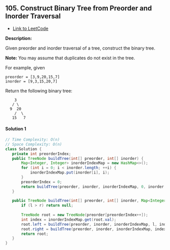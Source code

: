 ## 105. Construct Binary Tree from Preorder and Inorder Traversal

- [Link to LeetCode](https://leetcode.com/problems/construct-binary-tree-from-preorder-and-inorder-traversal/)

**Description:**




Given preorder and inorder traversal of a tree, construct the binary tree.

**Note:**
You may assume that duplicates do not exist in the tree.

For example, given

```
preorder = [3,9,20,15,7]
inorder = [9,3,15,20,7]
```

Return the following binary tree:

```
    3
   / \
  9  20
    /  \
   15   7
```



<!-- tabs:start -->



<!-- tabs:end -->







<!-- tabs:start -->

#### **Solution 1**



```java
// Time Complexity: O(n)
// Space Complexity: O(n)
class Solution {
   private int preorderIndex;
   public TreeNode buildTree(int[] preorder, int[] inorder) {
       Map<Integer, Integer> inorderIndexMap = new HashMap<>();
       for (int i = 0; i < inorder.length; ++i) {
           inorderIndexMap.put(inorder[i], i);
       }
       preorderIndex = 0;
       return buildTree(preorder, inorder, inorderIndexMap, 0, inorder.length - 1);
   }
  
   public TreeNode buildTree(int[] preorder, int[] inorder, Map<Integer, Integer> inorderIndexMap, int l, int r) {
       if (l > r) return null;
      
       TreeNode root = new TreeNode(preorder[preorderIndex++]);
       int index = inorderIndexMap.get(root.val);
       root.left = buildTree(preorder, inorder, inorderIndexMap, l, index - 1);
       root.right = buildTree(preorder, inorder, inorderIndexMap, index + 1, r);
       return root;
   }
}
```



<!-- tabs:end -->



